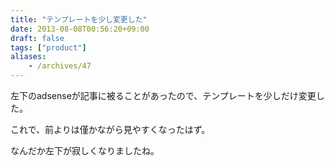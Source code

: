 ```yaml
---
title: "テンプレートを少し変更した"
date: 2013-08-08T00:56:20+09:00
draft: false
tags: ["product"]
aliases:
    - /archives/47
---
```


左下のadsenseが記事に被ることがあったので、テンプレートを少しだけ変更した。

これで、前よりは僅かながら見やすくなったはず。

なんだか左下が寂しくなりましたね。



